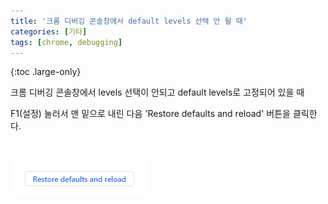 ```yaml
---
title: '크롬 디버깅 콘솔창에서 default levels 선택 안 될 때'
categories: [기타]
tags: [chrome, debugging]
---
```


{:toc .large-only}

크롬 디버깅 콘솔창에서 levels 선택이 안되고 default levels로 고정되어 있을 때

F1(설정) 눌러서 맨 밑으로 내린 다음 'Restore defaults and reload' 버튼을 클릭한다.

<img src="/assets/img/blog/2022-05-30-chrome-debug-levels.png" style="margin-top: 30px">
